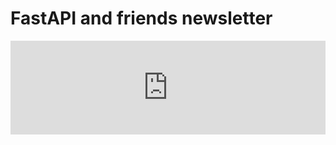 # FastAPI and friends newsletter

<iframe class="mj-w-res-iframe" frameborder="0" scrolling="no" marginheight="0" marginwidth="0" src="https://app.mailjet.com/widget/iframe/6gQ4/GDo" width="100%"></iframe>

<script type="text/javascript" src="https://app.mailjet.com/statics/js/iframeResizer.min.js"></script>
